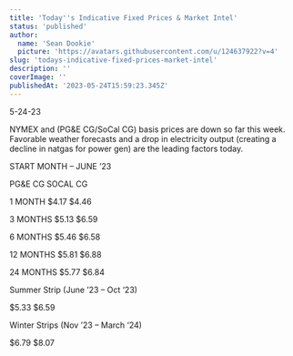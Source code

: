 ```yaml
---
title: 'Today''s Indicative Fixed Prices & Market Intel'
status: 'published'
author:
  name: 'Sean Dookie'
  picture: 'https://avatars.githubusercontent.com/u/124637922?v=4'
slug: 'todays-indicative-fixed-prices-market-intel'
description: ''
coverImage: ''
publishedAt: '2023-05-24T15:59:23.345Z'
---
```


5-24-23

NYMEX and (PG&E CG/SoCal CG) basis prices are down so far this week. Favorable weather forecasts and a drop in electricity output (creating a decline in natgas for power gen) are the leading factors today.

START MONTH – JUNE ’23

PG&E CG SOCAL CG

1 MONTH $4.17 $4.46

3 MONTHS $5.13 $6.59

6 MONTHS $5.46 $6.58

12 MONTHS $5.81 $6.88

24 MONTHS $5.77 $6.84

Summer Strip (June ’23 – Oct ‘23)

$5.33 $6.59

Winter Strips (Nov ’23 – March ‘24)

$6.79 $8.07

